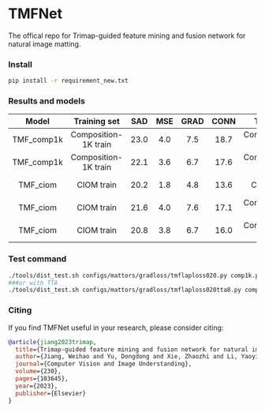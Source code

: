 # TMFNet
The offical repo for Trimap-guided feature mining and fusion network for natural image matting.
### Install
````bash
pip install -r requirement_new.txt
````
### Results and models

|                              Model                               |    Training set     |    SAD    |    MSE     |   GRAD    |   CONN    | Test set | TTA |                              Download                               |
| :--------------------------------------------------------------: | :------------: | :-------: | :--------: | :-------: | :-------: | :----------------: |:-------: | :-----------------------------------------------------------------: |
|      TMF_comp1k       | Composition-1K train|   23.0   |   4.0   |   7.5   |   18.7  |         Composition-1K test          | No |[BaiduYun(Access Code:gjjr)](https://pan.baidu.com/s/1sy7wOFI8vEs1AJVG_2Icag)|
|      TMF_comp1k       | Composition-1K train|   22.1   |   3.6   |   6.7   |   17.6  |         Composition-1K test          | Yes |[BaiduYun(Access Code:gjjr)](https://pan.baidu.com/s/1sy7wOFI8vEs1AJVG_2Icag)|
|           TMF_ciom            | CIOM train | 20.2 | 1.8 | 4.8 | 13.6 |         CIOM test           | No | [BaiduYun(Access Code:zcww)](https://pan.baidu.com/s/1-ID40tkH8YUHz_PsWyLvLA)|
| TMF_ciom | CIOM train |   21.6   |   4.0   |   7.6   |   17.1   |         Composition-1K test          | No | [BaiduYun(Access Code:zcww)](https://pan.baidu.com/s/1-ID40tkH8YUHz_PsWyLvLA)|
| TMF_ciom | CIOM train |   20.8   |   3.8   |   6.7   |   16.0   |         Composition-1K test          | Yes | [BaiduYun(Access Code:zcww)](https://pan.baidu.com/s/1-ID40tkH8YUHz_PsWyLvLA)|
### Test command
````bash
./tools/dist_test.sh configs/mattors/gradloss/tmflaploss020.py comp1k.pth 2
###or with TTA
./tools/dist_test.sh configs/mattors/gradloss/tmflaploss020tta8.py comp1k.pth 2
````


### Citing
If you find TMFNet useful in your research, please consider citing:
```BibTex
@article{jiang2023trimap,
  title={Trimap-guided feature mining and fusion network for natural image matting},
  author={Jiang, Weihao and Yu, Dongdong and Xie, Zhaozhi and Li, Yaoyi and Yuan, Zehuan and Lu, Hongtao},
  journal={Computer Vision and Image Understanding},
  volume={230},
  pages={103645},
  year={2023},
  publisher={Elsevier}
}
```    
